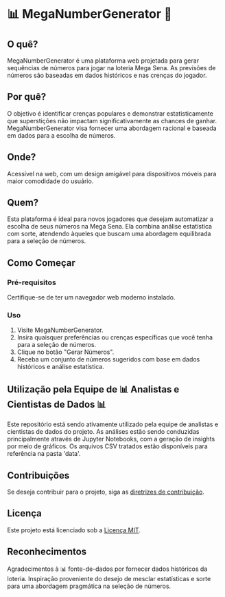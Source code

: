 # 📊 MegaNumberGenerator 🎲

## O quê?
MegaNumberGenerator é uma plataforma web projetada para gerar sequências de números para jogar na loteria Mega Sena. As previsões de números são baseadas em dados históricos e nas crenças do jogador.

## Por quê?
O objetivo é identificar crenças populares e demonstrar estatisticamente que superstições não impactam significativamente as chances de ganhar. MegaNumberGenerator visa fornecer uma abordagem racional e baseada em dados para a escolha de números.

## Onde?
Acessível na web, com um design amigável para dispositivos móveis para maior comodidade do usuário.

## Quem?
Esta plataforma é ideal para novos jogadores que desejam automatizar a escolha de seus números na Mega Sena. Ela combina análise estatística com sorte, atendendo àqueles que buscam uma abordagem equilibrada para a seleção de números.

## Como Começar
### Pré-requisitos
Certifique-se de ter um navegador web moderno instalado.

### Uso
1. Visite MegaNumberGenerator.
2. Insira quaisquer preferências ou crenças específicas que você tenha para a seleção de números.
3. Clique no botão "Gerar Números".
4. Receba um conjunto de números sugeridos com base em dados históricos e análise estatística.

## Utilização pela Equipe de 📊 Analistas e Cientistas de Dados 📊
Este repositório está sendo ativamente utilizado pela equipe de analistas e cientistas de dados do projeto. As análises estão sendo conduzidas principalmente através de Jupyter Notebooks, com a geração de insights por meio de gráficos. Os arquivos CSV tratados estão disponíveis para referência na pasta 'data'.

## Contribuições
Se deseja contribuir para o projeto, siga as [diretrizes de contribuição](CONTRIBUTING.md).

## Licença
Este projeto está licenciado sob a [Licença MIT](LICENSE).

## Reconhecimentos
Agradecimentos à 📊 fonte-de-dados por fornecer dados históricos da loteria. Inspiração proveniente do desejo de mesclar estatísticas e sorte para uma abordagem pragmática na seleção de números.
